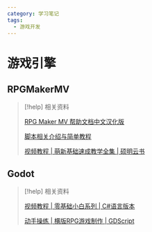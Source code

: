 ```yaml
---
category: 学习笔记
tags:
  - 游戏开发
---
```

# 游戏引擎

## RPGMakerMV

> [!help] 相关资料
> 
> [RPG Maker MV 帮助文档中文汉化版](https://miaowm5.github.io/RMMV-F1/)
> 
> [脚本相关介绍与简单教程](https://www.bilibili.com/read/readlist/rl245115)
> 
> [视频教程 | 萌新基础速成教学全集 | 硕明云书](https://www.bilibili.com/video/BV1mX4y1g7op/)


## Godot

> [!help] 相关资料
> 
> [视频教程 | 零基础小白系列 | C#语言版本](https://www.bilibili.com/video/BV1kC4y1677m/)
> 
> [动手操练 | 横版RPG游戏制作 | GDScript](https://www.bilibili.com/video/BV1SP411m7aj)